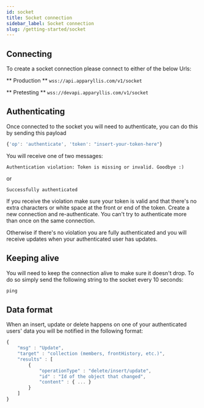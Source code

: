 ```yaml
---
id: socket
title: Socket connection
sidebar_label: Socket connection
slug: /getting-started/socket
---
```


## Connecting

To create a socket connection please connect to either of the below Urls:

** Production **
`wss://api.apparyllis.com/v1/socket`

** Pretesting **
`wss://devapi.apparyllis.com/v1/socket`

## Authenticating

Once connected to the socket you will need to authenticate, you can do this by sending this payload

```js title"payload"
{'op': 'authenticate', 'token': "insert-your-token-here"}
```

You will receive one of two messages:

`Authentication violation: Token is missing or invalid. Goodbye :)`

or

`Successfully authenticated`

If you receive the violation make sure your token is valid and that there's no extra characters or white space at the front or end of the token. Create a new connection and re-authenticate. You can't try to authenticate more than once on the same connection.

Otherwise if there's no violation you are fully authenticated and you will receive updates when your authenticated user has updates.

## Keeping alive

You will need to keep the connection alive to make sure it doesn't drop.
To do so simply send the following string to the socket every 10 seconds:

```js title"payload"
ping
```

## Data format

When an insert, update or delete happens on one of your authenticated users' data you will be notified in the following format:

```js title="payload"
{
    "msg" : "Update",
    "target" : "collection (members, frontHistory, etc.)",
    "results" : [
        {
            "operationType" : "delete/insert/update",
            "id" : "Id of the object that changed",
            "content" : { ... }
        }
    ]
}
```
